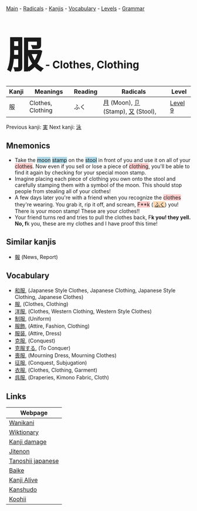 <style> bigfont {font-size: 100px}</style>
[Main](../README.md) -
[Radicals](../radicals.md) -
[Kanjis](../kanjis.md) -
[Vocabulary](../vocabulary.md) -
[Levels](../levels.md) -
[Grammar](../grammar.md)
# <bigfont> 服</bigfont> - Clothes, Clothing 

| Kanji | Meanings | Reading | Radicals | Level |
| --- | --- | --- | --- | --- |
| 服 | Clothes, Clothing | ふく | [月](../radicals/月.md) (Moon), [卩](../radicals/卩.md) (Stamp), [又](../radicals/又.md) (Stool),  | [Level 9](../levels/wk_level9.md) |

Previous kanji: [実](実.md) Next kanji: [泳](泳.md) 

## Mnemonics
 * Take the <span style="background-color:#ADD8E6"> moon</span> <span style="background-color:#ADD8E6"> stamp</span> on the <span style="background-color:#ADD8E6"> stool</span> in front of you and use it on all of your <span style="background-color:#ffcccb"> clothes</span>. Now even if you sell or lose a piece of <span style="background-color:#ffcccb"> clothing</span>, you'll be able to find it again by checking for your special moon stamp.
* Imagine placing each piece of clothing you own onto the stool and carefully stamping them with a symbol of the moon. This should stop people from stealing all of your clothes!
* A few days later you're with a friend when you recognize the <span style="background-color:#ffcccb"> clothes</span> they're wearing. You grab it, rip it off, and scream, <span style="background-color:#ffcccb"> F**k</span> (<span style="background-color:#fed8b1"> [ふく](https://jisho.org/search/ふく)</span>) you! There is your moon stamp! These are your clothes!!
* Your friend turns red and tries to pull the clothes back, F**k you! they yell. No, f**k you, these are my clothes and I have proof this time!


## Similar kanjis
 * [報](報.md) (News, Report)


## Vocabulary
 * [和服](../vocabulary/服.md), (Japanese Style Clothes, Japanese Clothing, Japanese Style Clothing, Japanese Clothes)
* [服](../vocabulary/服.md), (Clothes, Clothing)
* [洋服](../vocabulary/服.md), (Clothes, Western Clothing, Western Style Clothes)
* [制服](../vocabulary/服.md), (Uniform)
* [服飾](../vocabulary/服.md), (Attire, Fashion, Clothing)
* [服装](../vocabulary/服.md), (Attire, Dress)
* [克服](../vocabulary/服.md), (Conquest)
* [克服する](../vocabulary/服.md), (To Conquer)
* [喪服](../vocabulary/服.md), (Mourning Dress, Mourning Clothes)
* [征服](../vocabulary/服.md), (Conquest, Subjugation)
* [衣服](../vocabulary/服.md), (Clothes, Clothing, Garment)
* [呉服](../vocabulary/服.md), (Draperies, Kimono Fabric, Cloth)



## Links 

| Webpage |
| --- |
| [Wanikani          ](https://www.wanikani.com/kanji/服) |
| [Wiktionary        ](https://en.wiktionary.org/wiki/服) |
| [Kanji damage      ](http://www.kanjidamage.com/kanji/search?utf8=✓&q=服) |
| [Jitenon           ](https://jitenon.com/kanji/服) |
| [Tanoshii japanese ](https://www.tanoshiijapanese.com/dictionary/kanji.cfm?k=服) |
| [Baike             ](https://baike.baidu.com/item/服) |
| [Kanji Alive       ](https://app.kanjialive.com/服) |
| [Kanshudo          ](https://www.kanshudo.com/searchmn?q=服) |
| [Koohii            ](https://kanji.koohii.com/study/kanji/服) |
